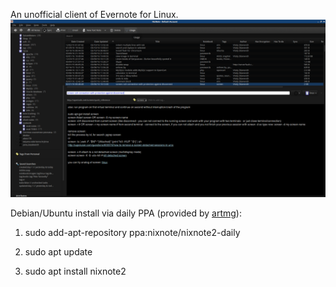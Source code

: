 An unofficial client of Evernote for Linux.
![Nixnite](screenshot.png)

Debian/Ubuntu install via daily PPA (provided by [artmg](https://github.com/artmg/nixnote2-packaging/wiki)):

1) sudo add-apt-repository ppa:nixnote/nixnote2-daily

2) sudo apt update

3) sudo apt install nixnote2
